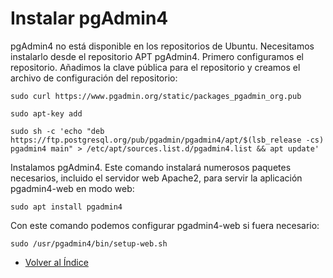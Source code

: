 # Instalar pgAdmin4

pgAdmin4 no está disponible en los repositorios de Ubuntu. Necesitamos instalarlo desde el repositorio APT pgAdmin4. Primero configuramos el repositorio. Añadimos la clave pública para el repositorio y creamos el archivo de configuración del repositorio:
 
 ```
sudo curl https://www.pgadmin.org/static/packages_pgadmin_org.pub
 
sudo apt-key add

sudo sh -c 'echo "deb https://ftp.postgresql.org/pub/pgadmin/pgadmin4/apt/$(lsb_release -cs) pgadmin4 main" > /etc/apt/sources.list.d/pgadmin4.list && apt update'
```

Instalamos pgAdmin4. Este comando instalará numerosos paquetes necesarios, incluido el servidor web Apache2, para servir la aplicación pgadmin4-web en modo web:

```
sudo apt install pgadmin4
```

Con este comando podemos configurar pgadmin4-web si fuera necesario:

```
sudo /usr/pgadmin4/bin/setup-web.sh
```

  * [Volver al Índice](./index.md)